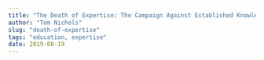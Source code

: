 ```yaml
---
title: "The Death of Expertise: The Campaign Against Established Knowledge and Why it Matters"
author: "Tom Nichols"
slug: "death-of-expertise"
tags: "education, expertise"
date: 2019-08-19
---
```



